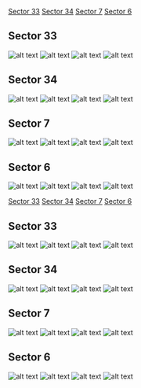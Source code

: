 [Sector 33](#sector33)
[Sector 34](#sector34)
[Sector 7](#sector7)
[Sector 6](#sector6)

<a name = "sector33"></a>
## Sector 33
![alt text](/tt/HATS-51_Sector_33/HATS-51_Sector_33_a_TimeSeries.png)
![alt text](/tt/HATS-51_Sector_33/HATS-51_Sector_33_b_FoldedLightCurve.png)
![alt text](/tt/HATS-51_Sector_33/HATS-51_Sector_33_b_IndividualTransitsWithFit.png)
![alt text](/tt/HATS-51_Sector_33/HATS-51_Sector_33_c_TimingResiduals.png)

<a name = "sector34"></a>
## Sector 34
![alt text](/tt/HATS-51_Sector_34/HATS-51_Sector_34_a_TimeSeries.png)
![alt text](/tt/HATS-51_Sector_34/HATS-51_Sector_34_b_FoldedLightCurve.png)
![alt text](/tt/HATS-51_Sector_34/HATS-51_Sector_34_b_IndividualTransitsWithFit.png)
![alt text](/tt/HATS-51_Sector_34/HATS-51_Sector_34_c_TimingResiduals.png)

<a name = "sector7"></a>
## Sector 7
![alt text](/tt/HATS-51_Sector_7/HATS-51_Sector_7_a_TimeSeries.png)
![alt text](/tt/HATS-51_Sector_7/HATS-51_Sector_7_b_FoldedLightCurve.png)
![alt text](/tt/HATS-51_Sector_7/HATS-51_Sector_7_b_IndividualTransitsWithFit.png)
![alt text](/tt/HATS-51_Sector_7/HATS-51_Sector_7_c_TimingResiduals.png)

<a name = "sector6"></a>
## Sector 6
![alt text](/tt/HATS-51_Sector_6/HATS-51_Sector_6_a_TimeSeries.png)
![alt text](/tt/HATS-51_Sector_6/HATS-51_Sector_6_b_FoldedLightCurve.png)
![alt text](/tt/HATS-51_Sector_6/HATS-51_Sector_6_b_IndividualTransitsWithFit.png)
![alt text](/tt/HATS-51_Sector_6/HATS-51_Sector_6_c_TimingResiduals.png)

[Sector 33](#sector33)
[Sector 34](#sector34)
[Sector 7](#sector7)
[Sector 6](#sector6)

<a name = "sector33"></a>
## Sector 33
![alt text](/tt/HATS-51_Sector_33/HATS-51_Sector_33_a_TimeSeries.png)
![alt text](/tt/HATS-51_Sector_33/HATS-51_Sector_33_b_FoldedLightCurve.png)
![alt text](/tt/HATS-51_Sector_33/HATS-51_Sector_33_b_IndividualTransitsWithFit.png)
![alt text](/tt/HATS-51_Sector_33/HATS-51_Sector_33_c_TimingResiduals.png)

<a name = "sector34"></a>
## Sector 34
![alt text](/tt/HATS-51_Sector_34/HATS-51_Sector_34_a_TimeSeries.png)
![alt text](/tt/HATS-51_Sector_34/HATS-51_Sector_34_b_FoldedLightCurve.png)
![alt text](/tt/HATS-51_Sector_34/HATS-51_Sector_34_b_IndividualTransitsWithFit.png)
![alt text](/tt/HATS-51_Sector_34/HATS-51_Sector_34_c_TimingResiduals.png)

<a name = "sector7"></a>
## Sector 7
![alt text](/tt/HATS-51_Sector_7/HATS-51_Sector_7_a_TimeSeries.png)
![alt text](/tt/HATS-51_Sector_7/HATS-51_Sector_7_b_FoldedLightCurve.png)
![alt text](/tt/HATS-51_Sector_7/HATS-51_Sector_7_b_IndividualTransitsWithFit.png)
![alt text](/tt/HATS-51_Sector_7/HATS-51_Sector_7_c_TimingResiduals.png)

<a name = "sector6"></a>
## Sector 6
![alt text](/tt/HATS-51_Sector_6/HATS-51_Sector_6_a_TimeSeries.png)
![alt text](/tt/HATS-51_Sector_6/HATS-51_Sector_6_b_FoldedLightCurve.png)
![alt text](/tt/HATS-51_Sector_6/HATS-51_Sector_6_b_IndividualTransitsWithFit.png)
![alt text](/tt/HATS-51_Sector_6/HATS-51_Sector_6_c_TimingResiduals.png)

